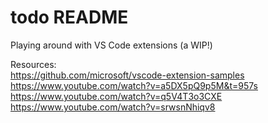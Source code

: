 # todo README
Playing around with VS Code extensions (a WIP!) 

Resources:
 <br /> https://github.com/microsoft/vscode-extension-samples
 <br /> https://www.youtube.com/watch?v=a5DX5pQ9p5M&t=957s
 <br /> https://www.youtube.com/watch?v=q5V4T3o3CXE
 <br /> https://www.youtube.com/watch?v=srwsnNhiqv8
